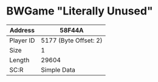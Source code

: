 
#  BWGame "Literally Unused"
Address   | 58F44A
----------|-------------
Player ID | 5177 (Byte Offset: 2)
Size 	  | 1
Length 	  | 29604
SC:R      | Simple Data


